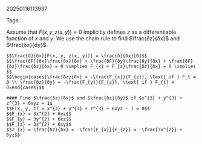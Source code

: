 20250116113937

Tags:

Assume that $F(x, y, z(x, y)) = 0$ implicitly defines $z$ as a differentiable function of $x$ and $y$. We use the chain rule to find $\frac{δz}{δx}$ and $\frac{δx}{dy}$.
```ad-formula
$$\frac{δ}{δx}[F(x, y, z(x, y))] = \frac{δ}{δx}[0]$$
$$\frac{δF}{δx}\frac{δx}{δx} + \frac{δF}{δy}\frac{δy}{δx} + \frac{δF}{δz}\frac{δz}{δx} = 0 \implies F_{x} + F_{z}\frac{δz}{δx} = 0 \implies $$
$$\begin{cases}\frac{δz}{δx} = -\frac{F_{x}}{F_{z}}, \text{ if } F_t ≠ 0 \\ \frac{δz}{δy} = -\frac{F_{y}}{F_{z}}, \text{ if } F_{t} ≠ 0\end{cases}$$
```

```ad-example
#### Find $\frac{δz}{δx}$ and $\frac{δz}{δy}$ if $x^{3} + y^{3} + z^{3} + 6xyz = 1$
$$F(x, y, z) = x^{3} + y^{3} + z^{3} + 6xyz - 1 = 0$$
$$F_{x} = 3x^{2} + 6yz$$
$$F_{y} = 3y^{2} + 6xz$$
$$F_{z} = 3z^{2} + 6xy$$
$$Z_{x} = \frac{δz}{δx} = -\frac{F_{x}}{F_{z}} = -\frac{3x^{2}} + 6yz$$
```
